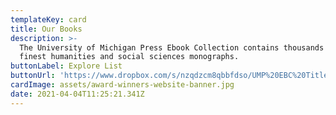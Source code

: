 ```yaml
---
templateKey: card
title: Our Books
description: >-
  The University of Michigan Press Ebook Collection contains thousands of the
  finest humanities and social sciences monographs.
buttonLabel: Explore List
buttonUrl: 'https://www.dropbox.com/s/nzqdzcm8qbbfdso/UMP%20EBC%20Title%20List.xls?dl=0'
cardImage: assets/award-winners-website-banner.jpg
date: 2021-04-04T11:25:21.341Z
---
```

